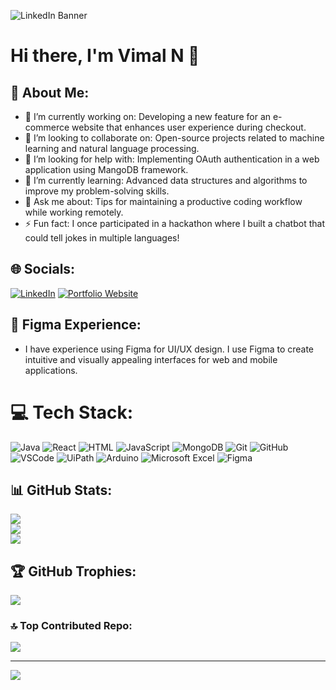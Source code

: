 ![LinkedIn Banner](https://drive.google.com/uc?export=view&id=1IWc8dLaqM-H6fPidLS4wZ8ow4CZLi8YZ)

# Hi there, I'm Vimal N 👋

## 💫 About Me:

- 🔭 I’m currently working on: Developing a new feature for an e-commerce website that enhances user experience during checkout.
- 👯 I’m looking to collaborate on: Open-source projects related to machine learning and natural language processing.
- 🤔 I’m looking for help with: Implementing OAuth authentication in a web application using MangoDB framework.
- 🌱 I’m currently learning: Advanced data structures and algorithms to improve my problem-solving skills.
- 💬 Ask me about: Tips for maintaining a productive coding workflow while working remotely.
- ⚡ Fun fact: I once participated in a hackathon where I built a chatbot that could tell jokes in multiple languages!

## 🌐 Socials:

[![LinkedIn](https://img.shields.io/badge/LinkedIn-%230077B5.svg?logo=linkedin&logoColor=white)](https://in.linkedin.com/in/vimal-n-8ab419267)
[![Portfolio Website](https://img.shields.io/badge/Portfolio%20Website-%23-3a86ff.svg?style=for-the-badge&logoColor=white)](https://rb.gy/gyv3up)

## 🎨 Figma Experience:

- I have experience using Figma for UI/UX design. I use Figma to create intuitive and visually appealing interfaces for web and mobile applications.

# 💻 Tech Stack:

![Java](https://img.shields.io/badge/java-%23ED8B00.svg?style=for-the-badge&logo=openjdk&logoColor=white)
![React](https://img.shields.io/badge/react-%2320232a.svg?style=for-the-badge&logo=react&logoColor=%2361DAFB)
![HTML](https://img.shields.io/badge/-HTML-239120?style=for-the-badge&logo=html5&logoColor=white)
![JavaScript](https://img.shields.io/badge/-JavaScript-%23323330?style=for-the-badge&logo=javascript&logoColor=%23F7DF1E)
![MongoDB](https://img.shields.io/badge/mongodb-%2307405e.svg?style=for-the-badge&logo=mongodb&logoColor=white)
![Git](https://img.shields.io/badge/git-%23F05033.svg?style=for-the-badge&logo=git&logoColor=white)
![GitHub](https://img.shields.io/badge/github-%23121011.svg?style=for-the-badge&logo=github&logoColor=white)
![VSCode](https://img.shields.io/badge/vscode-%23007ACC.svg?style=for-the-badge&logo=visual-studio-code&logoColor=white)
![UiPath](https://img.shields.io/badge/uipath-%2300455e.svg?style=for-the-badge&logo=UiPath&logoColor=white)
![Arduino](https://img.shields.io/badge/-Arduino-00979D?style=for-the-badge&logo=Arduino&logoColor=white)
![Microsoft Excel](https://img.shields.io/badge/-Microsoft%20Excel-217346?style=for-the-badge&logo=microsoft-excel&logoColor=white)
![Figma](https://img.shields.io/badge/Figma-%23F24E1E.svg?style=for-the-badge&logo=figma&logoColor=white)


## 📊 GitHub Stats:

![](https://github-readme-stats.vercel.app/api?username=vimal-2003&theme=dark&hide_border=false&include_all_commits=false&count_private=false)<br/>
![](https://github-readme-streak-stats.herokuapp.com/?user=vimal-2003&theme=dark&hide_border=false)<br/>
![](https://github-readme-stats.vercel.app/api/top-langs/?username=vimal-2003&theme=dark&hide_border=false&include_all_commits=false&count_private=false&layout=compact)

## 🏆 GitHub Trophies:

![](https://github-profile-trophy.vercel.app/?username=vimal-2003&theme=radical&no-frame=false&no-bg=true&margin-w=4)

### 🔝 Top Contributed Repo:

![](https://github-contributor-stats.vercel.app/api?username=vimal-2003&limit=5&theme=dark&combine_all_yearly_contributions=true)

---
[![](https://visitcount.itsvg.in/api?id=vimal-2003&icon=0&color=0)](https://visitcount.itsvg.in)

<!-- Proudly created with GPRM ( https://gprm.itsvg.in ) -->

